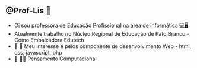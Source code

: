 ## @Prof-Lis 🌻
- Oi sou professora de Educação Profissional na área de informática 💻🖥️
- Atualmente trabalho no Núcleo Regional de Educação de Pato Branco - Como Embaixadora Edutech
- 📖 📲 Meu interesse é pelos componente de desenvolvimento Web - html, css, javascript, php
- 📖 👩‍🎓 Pensamento Computacional

<!---
Prof-Lis/Prof-Lis is a ✨ special ✨ repository because its `README.md` (this file) appears on your GitHub profile.
You can click the Preview link to take a look at your changes.
--->
